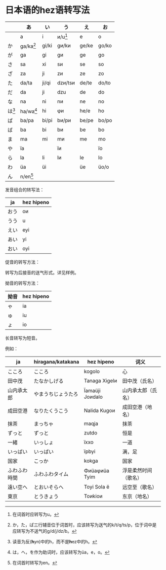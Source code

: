 # 日本语的hez语转写法

||あ|い|う|え|お|
|-|-|-|-|-|-|
|  | a | i | и/u[^1] | e | o |
| か | ga/ka[^2] | gi/ki | gи/kи | ge/ke | go/ko |
| が | ga | gi | gи | ge | go |
| さ | sa | xi | sи | se | so |
| ざ | za | ji | zи | ze | zo |
| た | da/ta | ji/qi | dzи/tsи | de/te | do/to |
| だ | da | ji | dzu | de | do |
| な | na | ni | nи | ne | no |
| は[^3] | ha/wa[^4] | hi | φи | he/e | ho |
| ぱ | ba/pa | bi/pi | bи/pи | be/pe | bo/po |
| ば | ba | bi | bи | be | bo |
| ま | ma | mi | mи | me | mo |
| や | ïa | | ïи | | ïo |
| ら | la | li | lи | le | lo |
| わ | üa | üi | | üe | üo/o |
| ん | n/en[^5] |  | |  |  |

[^1]: 在词首时应转写为u。
[^2]: か，た，ぱ三行辅音位于词首时，应该转写为送气的k/t/q/ts/p，位于词中是应转写为不送气的g/d/j/dz/b。
[^3]: 读音为反(**h**yn)中的h，而不是**h**ez中的h。
[^4]: は，へ，を作为助词时，应该转写为üa，e，o。
[^5]: 在词首时转写为en。

发音组合的转写法：

| ja   | hez hipeno |
| ---- | ---------- |
| おう | oи         |
| うう | u          |
| えい | eyi        |
| あい | yi         |
| おい | oyi        |

促音的转写方法：

转写为后接音的送气形式。详见样例。

拗音的转写方法：

| 拗音 | hez hipeno |
| ---- | ---------- |
| ゃ   | ia         |
| ゅ   | iu         |
| ょ   | io         |

长音转写为短音。

例如：

| ja           | hiragana/katakana  | hez hipeno      | 词义                 |
| ------------ | ------------------ | --------------- | -------------------- |
| こころ       | こころ             | kogolo          | 心                   |
| 田中茂       | たなかしげる       | Tanaga Xigelи   | 田中茂（氏名）       |
| 山内承太郎   | やまうちじょうたろ | Ïamaüji Joиdalo | 山内承太郎（氏名）   |
| 成田空港     | なりたくうこう     | Nalida Kugoи    | 成田空港（地名）     |
| 抹茶         | まっちゃ           | maqja           | 抹茶                 |
| ずっと       | ずっと             | zutdo           | 恒是                 |
| 一緒         | いっしょ           | ïxxo            | 一道                 |
| いっぱい     | いっぱい           | ïpbyi           | 满，足               |
| 国家         | こっか             | kokga           | 国家                 |
| ふわふわ時間 | ふわふわタイム     | Φиüaφиüa Tyim   | 浮是柔然时间（歌名） |
| 遠い空へ     | とおいそらへ       | Toyi Sola ë     | 远空至（歌名）       |
| 東京         | とうきょう         | Toиkioи         | 东京（地名）         |
